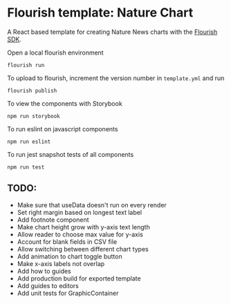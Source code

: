 # Flourish template: Nature Chart

A React based template for creating Nature News charts with the [Flourish SDK](https://www.npmjs.com/package/@flourish/sdk).

Open a local flourish environment

	flourish run

To upload to flourish, increment the version number in `template.yml` and run

	flourish publish

To view the components with Storybook 

	npm run storybook

To run eslint on javascript components 

	npm run eslint

To run jest snapshot tests of all components 

	npm run test

## TODO:
- Make sure that useData doesn't run on every render
- Set right margin based on longest text label
- Add footnote component
- Make chart height grow with y-axis text length
- Allow reader to choose max value for y-axis
- Account for blank fields in CSV file
- Allow switching between different chart types
- Add animation to chart toggle button
- Make x-axis labels not overlap
- Add how to guides
- Add production build for exported template
- Add guides to editors
- Add unit tests for GraphicContainer

